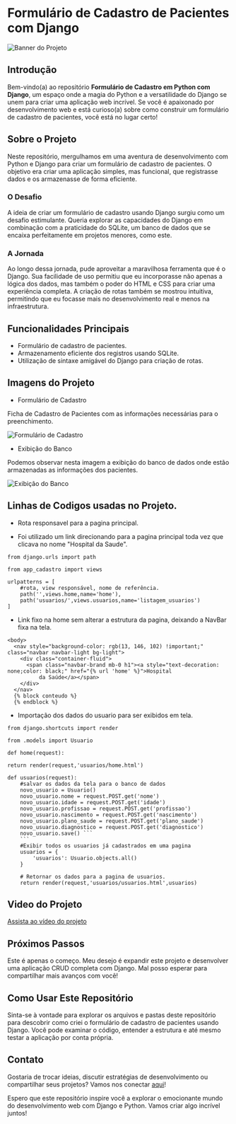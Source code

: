 # Formulário de Cadastro de Pacientes com Django

![Banner do Projeto](https://live.staticflickr.com/65535/53143951355_a89a8b6f00_b.jpg)

## Introdução

Bem-vindo(a) ao repositório **Formulário de Cadastro em Python com Django**, um espaço onde a magia do Python e a versatilidade do Django se unem para criar uma aplicação web incrível. Se você é apaixonado por desenvolvimento web e está curioso(a) sobre como construir um formulário de cadastro de pacientes, você está no lugar certo!

## Sobre o Projeto

Neste repositório, mergulhamos em uma aventura de desenvolvimento com Python e Django para criar um formulário de cadastro de pacientes. O objetivo era criar uma aplicação simples, mas funcional, que registrasse dados e os armazenasse de forma eficiente.

### O Desafio

A ideia de criar um formulário de cadastro usando Django surgiu como um desafio estimulante. Queria explorar as capacidades do Django em combinação com a praticidade do SQLite, um banco de dados que se encaixa perfeitamente em projetos menores, como este.

### A Jornada

Ao longo dessa jornada, pude aproveitar a maravilhosa ferramenta que é o Django. Sua facilidade de uso permitiu que eu incorporasse não apenas a lógica dos dados, mas também o poder do HTML e CSS para criar uma experiência completa. A criação de rotas também se mostrou intuitiva, permitindo que eu focasse mais no desenvolvimento real e menos na infraestrutura.

## Funcionalidades Principais

- Formulário de cadastro de pacientes.
- Armazenamento eficiente dos registros usando SQLite.
- Utilização de sintaxe amigável do Django para criação de rotas.

## Imagens do Projeto

- Formulário de Cadastro

Ficha de Cadastro de Pacientes com as informações necessárias para o preenchimento.

![Formulário de Cadastro](https://live.staticflickr.com/65535/53144029238_e518b1f028_b.jpg)

- Exibição do Banco
  
Podemos observar nesta imagem a exibição do banco de dados onde estão armazenadas as informações dos pacientes.

![Exibição do Banco](https://live.staticflickr.com/65535/53144029278_c52cfaceef_b.jpg)

## Linhas de Codigos usadas no Projeto. 

- Rota responsavel para a pagina principal. 

- Foi utilizado um link direcionando para a pagina principal toda vez que clicava no nome "Hospital da Saude".

``` from django.urls import path  ```
  
```from app_cadastro import views ```

```
urlpatterns = [
    #rota, view responsável, nome de referência. 
    path('',views.home,name='home'),
    path('usuarios/',views.usuarios,name='listagem_usuarios')
]

```

- Link fixo na home sem alterar a estrutura da pagina, deixando a NavBar fixa na tela.
```
<body>
  <nav style="background-color: rgb(13, 146, 102) !important;" class="navbar navbar-light bg-light">
    <div class="container-fluid">
      <span class="navbar-brand mb-0 h1"><a style="text-decoration: none;color: black;" href="{% url 'home' %}">Hospital
          da Saúde</a></span>
    </div>
  </nav>
  {% block conteudo %}
  {% endblock %} 
  ```


- Importação dos dados do usuario para ser exibidos em tela. 

```from django.shortcuts import render```

```from .models import Usuario```

``` def home(request): ```

``` return render(request,'usuarios/home.html') ```

```
def usuarios(request):
    #salvar os dados da tela para o banco de dados
    novo_usuario = Usuario()
    novo_usuario.nome = request.POST.get('nome')
    novo_usuario.idade = request.POST.get('idade')
    novo_usuario.profissao = request.POST.get('profissao')
    novo_usuario.nascimento = request.POST.get('nascimento')
    novo_usuario.plano_saude = request.POST.get('plano_saude')
    novo_usuario.diagnostico = request.POST.get('diagnostico')
    novo_usuario.save() ```
    ```
    #Exibir todos os usuarios já cadastrados em uma pagina
    usuarios = {
        'usuarios': Usuario.objects.all()
    }

    # Retornar os dados para a pagina de usuarios.
    return render(request,'usuarios/usuarios.html',usuarios)
```

## Video do Projeto

[Assista ao vídeo do projeto](https://youtu.be/0b5RaGfEbtI)

## Próximos Passos

Este é apenas o começo. Meu desejo é expandir este projeto e desenvolver uma aplicação CRUD completa com Django. Mal posso esperar para compartilhar mais avanços com você!

## Como Usar Este Repositório

Sinta-se à vontade para explorar os arquivos e pastas deste repositório para descobrir como criei o formulário de cadastro de pacientes usando Django. Você pode examinar o código, entender a estrutura e até mesmo testar a aplicação por conta própria.

## Contato

Gostaria de trocar ideias, discutir estratégias de desenvolvimento ou compartilhar seus projetos? Vamos nos conectar [aqui](https://www.linkedin.com/in/robson-ferreira-508247134/)!

Espero que este repositório inspire você a explorar o emocionante mundo do desenvolvimento web com Django e Python. Vamos criar algo incrível juntos!

